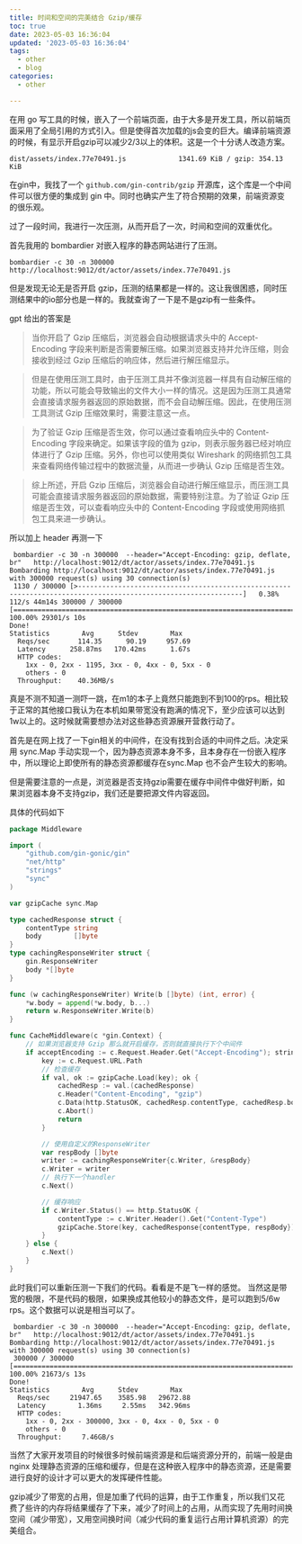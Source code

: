 ```yaml
---
title: 时间和空间的完美结合 Gzip/缓存
toc: true
date: 2023-05-03 16:36:04
updated: '2023-05-03 16:36:04'
tags:
  - other
  - blog
categories:
  - other

---
```


在用 go 写工具的时候，嵌入了一个前端页面，由于大多是开发工具，所以前端页面采用了全局引用的方式引入。但是使得首次加载的js会变的巨大。编译前端资源的时候，有显示开启gzip可以减少2/3以上的体积。这是一个十分诱人改造方案。

```
dist/assets/index.77e70491.js             1341.69 KiB / gzip: 354.13 KiB
```

<!--more-->

在gin中，我找了一个 `github.com/gin-contrib/gzip` 开源库，这个库是一个中间件可以很方便的集成到 gin 中。同时也确实产生了符合预期的效果，前端资源变的很乐观。

过了一段时间，我进行一次压测，从而开启了一次，时间和空间的双重优化。

首先我用的 bombardier 对嵌入程序的静态网站进行了压测。

```
bombardier -c 30 -n 300000     http://localhost:9012/dt/actor/assets/index.77e70491.js 
```

但是发现无论无是否开启 gzip，压测的结果都是一样的。这让我很困惑，同时压测结果中的io部分也是一样的。我就查询了一下是不是gzip有一些条件。

gpt 给出的答案是 

>当你开启了 Gzip 压缩后，浏览器会自动根据请求头中的 Accept-Encoding 字段来判断是否需要解压缩。如果浏览器支持并允许压缩，则会接收到经过 Gzip 压缩后的响应体，然后进行解压缩显示。

>但是在使用压测工具时，由于压测工具并不像浏览器一样具有自动解压缩的功能，所以可能会导致输出的文件大小一样的情况。这是因为压测工具通常会直接请求服务器返回的原始数据，而不会自动解压缩。因此，在使用压测工具测试 Gzip 压缩效果时，需要注意这一点。

>为了验证 Gzip 压缩是否生效，你可以通过查看响应头中的 Content-Encoding 字段来确定。如果该字段的值为 gzip，则表示服务器已经对响应体进行了 Gzip 压缩。另外，你也可以使用类似 Wireshark 的网络抓包工具来查看网络传输过程中的数据流量，从而进一步确认 Gzip 压缩是否生效。

>综上所述，开启 Gzip 压缩后，浏览器会自动进行解压缩显示，而压测工具可能会直接请求服务器返回的原始数据，需要特别注意。为了验证 Gzip 压缩是否生效，可以查看响应头中的 Content-Encoding 字段或使用网络抓包工具来进一步确认。

所以加上 header 再测一下
```
 bombardier -c 30 -n 300000  --header="Accept-Encoding: gzip, deflate, br"   http://localhost:9012/dt/actor/assets/index.77e70491.js 
Bombarding http://localhost:9012/dt/actor/assets/index.77e70491.js with 300000 request(s) using 30 connection(s)
 1130 / 300000 [>---------------------------------------------------------------------------------------------------------------]   0.38% 112/s 44m14s 300000 / 300000 [===============================================================================================================] 100.00% 29301/s 10s
Done!
Statistics        Avg      Stdev        Max
  Reqs/sec       114.35      90.19     957.69
  Latency      258.87ms   170.42ms      1.67s
  HTTP codes:
    1xx - 0, 2xx - 1195, 3xx - 0, 4xx - 0, 5xx - 0
    others - 0
  Throughput:    40.36MB/s

```

真是不测不知道一测吓一跳，在m1的本子上竟然只能跑到不到100的rps。相比较于正常的其他接口我认为在本机如果带宽没有跑满的情况下，至少应该可以达到1w以上的。这时候就需要想办法对这些静态资源展开营救行动了。

首先是在网上找了一下gin相关的中间件，在没有找到合适的中间件之后。决定采用 sync.Map 手动实现一个，因为静态资源本身不多，且本身存在一份嵌入程序中，所以理论上即使所有的静态资源都缓存在sync.Map 也不会产生较大的影响。

但是需要注意的一点是，浏览器是否支持gzip需要在缓存中间件中做好判断，如果浏览器本身不支持gzip，我们还是要把源文件内容返回。

具体的代码如下

```go
package Middleware

import (
	"github.com/gin-gonic/gin"
	"net/http"
	"strings"
	"sync"
)

var gzipCache sync.Map

type cachedResponse struct {
	contentType string
	body        []byte
}
type cachingResponseWriter struct {
	gin.ResponseWriter
	body *[]byte
}

func (w cachingResponseWriter) Write(b []byte) (int, error) {
	*w.body = append(*w.body, b...)
	return w.ResponseWriter.Write(b)
}

func CacheMiddleware(c *gin.Context) {
	// 如果浏览器支持 Gzip 那么就开启缓存，否则就直接执行下个中间件
	if acceptEncoding := c.Request.Header.Get("Accept-Encoding"); strings.Contains(acceptEncoding, "gzip") {
		key := c.Request.URL.Path
		// 检查缓存
		if val, ok := gzipCache.Load(key); ok {
			cachedResp := val.(cachedResponse)
			c.Header("Content-Encoding", "gzip")
			c.Data(http.StatusOK, cachedResp.contentType, cachedResp.body)
			c.Abort()
			return
		}

		// 使用自定义的ResponseWriter
		var respBody []byte
		writer := cachingResponseWriter{c.Writer, &respBody}
		c.Writer = writer
		// 执行下一个handler
		c.Next()

		// 缓存响应
		if c.Writer.Status() == http.StatusOK {
			contentType := c.Writer.Header().Get("Content-Type")
			gzipCache.Store(key, cachedResponse{contentType, respBody})
		}
	} else {
		c.Next()
	}
}

```

此时我们可以重新压测一下我们的代码。看看是不是飞一样的感觉。
当然这是带宽的极限，不是代码的极限，如果换成其他较小的静态文件，是可以跑到5/6w rps。这个数据可以说是相当可以了。

```
 bombardier -c 30 -n 300000  --header="Accept-Encoding: gzip, deflate, br"   http://localhost:9012/dt/actor/assets/index.77e70491.js 
Bombarding http://localhost:9012/dt/actor/assets/index.77e70491.js with 300000 request(s) using 30 connection(s)
 300000 / 300000 [===============================================================================================================] 100.00% 21673/s 13s
Done!
Statistics        Avg      Stdev        Max
  Reqs/sec     21947.65    3585.98   29672.88
  Latency        1.36ms     2.55ms   342.96ms
  HTTP codes:
    1xx - 0, 2xx - 300000, 3xx - 0, 4xx - 0, 5xx - 0
    others - 0
  Throughput:     7.46GB/s
```

当然了大家开发项目的时候很多时候前端资源是和后端资源分开的，前端一般是由 nginx 处理静态资源的压缩和缓存，但是在这种嵌入程序中的静态资源，还是需要进行良好的设计才可以更大的发挥硬件性能。

gzip减少了带宽的占用，但是加重了代码的运算，由于工作重复，所以我们又花费了些许的内存将结果缓存了下来，减少了时间上的占用，从而实现了先用时间换空间（减少带宽），又用空间换时间（减少代码的重复运行占用计算机资源）的完美组合。